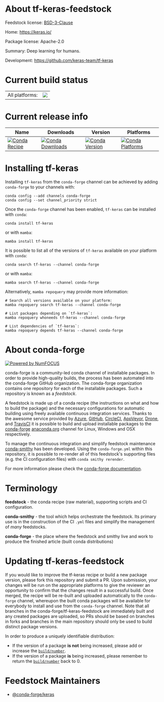 About tf-keras-feedstock
========================

Feedstock license: [BSD-3-Clause](https://github.com/conda-forge/tf-keras-feedstock/blob/main/LICENSE.txt)

Home: https://keras.io/

Package license: Apache-2.0

Summary: Deep learning for humans.

Development: https://github.com/keras-team/tf-keras

Current build status
====================


<table><tr><td>All platforms:</td>
    <td>
      <a href="https://dev.azure.com/conda-forge/feedstock-builds/_build/latest?definitionId=21597&branchName=main">
        <img src="https://dev.azure.com/conda-forge/feedstock-builds/_apis/build/status/tf-keras-feedstock?branchName=main">
      </a>
    </td>
  </tr>
</table>

Current release info
====================

| Name | Downloads | Version | Platforms |
| --- | --- | --- | --- |
| [![Conda Recipe](https://img.shields.io/badge/recipe-tf--keras-green.svg)](https://anaconda.org/conda-forge/tf-keras) | [![Conda Downloads](https://img.shields.io/conda/dn/conda-forge/tf-keras.svg)](https://anaconda.org/conda-forge/tf-keras) | [![Conda Version](https://img.shields.io/conda/vn/conda-forge/tf-keras.svg)](https://anaconda.org/conda-forge/tf-keras) | [![Conda Platforms](https://img.shields.io/conda/pn/conda-forge/tf-keras.svg)](https://anaconda.org/conda-forge/tf-keras) |

Installing tf-keras
===================

Installing `tf-keras` from the `conda-forge` channel can be achieved by adding `conda-forge` to your channels with:

```
conda config --add channels conda-forge
conda config --set channel_priority strict
```

Once the `conda-forge` channel has been enabled, `tf-keras` can be installed with `conda`:

```
conda install tf-keras
```

or with `mamba`:

```
mamba install tf-keras
```

It is possible to list all of the versions of `tf-keras` available on your platform with `conda`:

```
conda search tf-keras --channel conda-forge
```

or with `mamba`:

```
mamba search tf-keras --channel conda-forge
```

Alternatively, `mamba repoquery` may provide more information:

```
# Search all versions available on your platform:
mamba repoquery search tf-keras --channel conda-forge

# List packages depending on `tf-keras`:
mamba repoquery whoneeds tf-keras --channel conda-forge

# List dependencies of `tf-keras`:
mamba repoquery depends tf-keras --channel conda-forge
```


About conda-forge
=================

[![Powered by
NumFOCUS](https://img.shields.io/badge/powered%20by-NumFOCUS-orange.svg?style=flat&colorA=E1523D&colorB=007D8A)](https://numfocus.org)

conda-forge is a community-led conda channel of installable packages.
In order to provide high-quality builds, the process has been automated into the
conda-forge GitHub organization. The conda-forge organization contains one repository
for each of the installable packages. Such a repository is known as a *feedstock*.

A feedstock is made up of a conda recipe (the instructions on what and how to build
the package) and the necessary configurations for automatic building using freely
available continuous integration services. Thanks to the awesome service provided by
[Azure](https://azure.microsoft.com/en-us/services/devops/), [GitHub](https://github.com/),
[CircleCI](https://circleci.com/), [AppVeyor](https://www.appveyor.com/),
[Drone](https://cloud.drone.io/welcome), and [TravisCI](https://travis-ci.com/)
it is possible to build and upload installable packages to the
[conda-forge](https://anaconda.org/conda-forge) [anaconda.org](https://anaconda.org/)
channel for Linux, Windows and OSX respectively.

To manage the continuous integration and simplify feedstock maintenance
[conda-smithy](https://github.com/conda-forge/conda-smithy) has been developed.
Using the ``conda-forge.yml`` within this repository, it is possible to re-render all of
this feedstock's supporting files (e.g. the CI configuration files) with ``conda smithy rerender``.

For more information please check the [conda-forge documentation](https://conda-forge.org/docs/).

Terminology
===========

**feedstock** - the conda recipe (raw material), supporting scripts and CI configuration.

**conda-smithy** - the tool which helps orchestrate the feedstock.
                   Its primary use is in the construction of the CI ``.yml`` files
                   and simplify the management of *many* feedstocks.

**conda-forge** - the place where the feedstock and smithy live and work to
                  produce the finished article (built conda distributions)


Updating tf-keras-feedstock
===========================

If you would like to improve the tf-keras recipe or build a new
package version, please fork this repository and submit a PR. Upon submission,
your changes will be run on the appropriate platforms to give the reviewer an
opportunity to confirm that the changes result in a successful build. Once
merged, the recipe will be re-built and uploaded automatically to the
`conda-forge` channel, whereupon the built conda packages will be available for
everybody to install and use from the `conda-forge` channel.
Note that all branches in the conda-forge/tf-keras-feedstock are
immediately built and any created packages are uploaded, so PRs should be based
on branches in forks and branches in the main repository should only be used to
build distinct package versions.

In order to produce a uniquely identifiable distribution:
 * If the version of a package **is not** being increased, please add or increase
   the [``build/number``](https://docs.conda.io/projects/conda-build/en/latest/resources/define-metadata.html#build-number-and-string).
 * If the version of a package **is** being increased, please remember to return
   the [``build/number``](https://docs.conda.io/projects/conda-build/en/latest/resources/define-metadata.html#build-number-and-string)
   back to 0.

Feedstock Maintainers
=====================

* [@conda-forge/keras](https://github.com/conda-forge/keras/)

